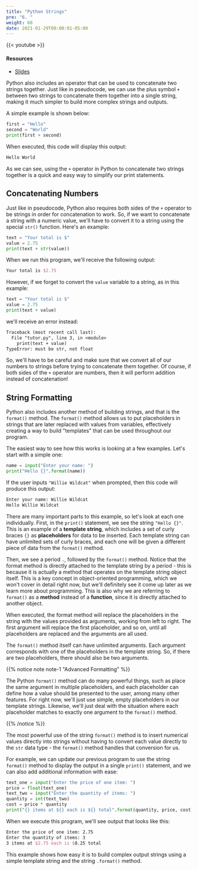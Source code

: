 ```yaml
---
title: "Python Strings"
pre: "6. "
weight: 60
date: 2021-01-29T00:00:01-05:00
---
```


{{< youtube  >}}

#### Resources

* <a href="slides" target="_blank">Slides</a>

Python also includes an operator that can be used to concatenate two strings together. Just like in pseudocode, we can use the plus symbol `+` between two strings to concatenate them together into a single string, making it much simpler to build more complex strings and outputs. 

A simple example is shown below:

```python
first = "Hello"
second = "World"
print(first + second)
```

When executed, this code will display this output:

```tex
Hello World
```

As we can see, using the `+` operator in Python to concatenate two strings together is a quick and easy way to simplify our print statements.

## Concatenating Numbers

Just like in pseudocode, Python also requires both sides of the `+` operator to be strings in order for concatenation to work. So, if we want to concatenate a string with a numeric value, we'll have to convert it to a string using the special `str()` function. Here's an example:

```python
text = "Your total is $"
value = 2.75
print(text + str(value))
```

When we run this program, we'll receive the following output:

```tex
Your total is $2.75
```

However, if we forget to convert the `value` variable to a string, as in this example:

```python
text = "Your total is $"
value = 2.75
print(text + value)
```

we'll receive an error instead:

```tex
Traceback (most recent call last):
  File "tutor.py", line 3, in <module>
    print(text + value)
TypeError: must be str, not float
```

So, we'll have to be careful and make sure that we convert all of our numbers to strings before trying to concatenate them together. Of course, if both sides of the `+` operator are numbers, then it will perform addition instead of concatenation!

## String Formatting

Python also includes another method of building strings, and that is the `format()` method. The `format()` method allows us to put placeholders in strings that are later replaced with values from variables, effectively creating a way to build "templates" that can be used throughout our program.

The easiest way to see how this works is looking at a few examples. Let's start with a simple one:

```python
name = input("Enter your name: ")
print("Hello {}".format(name))
```

If the user inputs `"Willie Wildcat"` when prompted, then this code will produce this output:

```tex
Enter your name: Willie Wildcat
Hello Willie Wildcat
```

There are many important parts to this example, so let's look at each one individually. First, in the `print()` statement, we see the string `"Hello {}"`. This is an example of a **template string**, which includes a set of curly braces `{}` as **placeholders** for data to be inserted. Each template string can have unlimited sets of curly braces, and each one will be given a different piece of data from the `format()` method.

Then, we see a period `.`, followed by the `format()` method. Notice that the format method is directly attached to the template string by a period - this is because it is actually a method that operates on the template string object itself. This is a key concept in object-oriented programming, which we won't cover in detail right now, but we'll definitely see it come up later as we learn more about programming. This is also why we are referring to `format()` as a **method** instead of a **function**, since it is directly attached to another object.

When executed, the format method will replace the placeholders in the string with the values provided as arguments, working from left to right. The first argument will replace the first placeholder, and so on, until all placeholders are replaced and the arguments are all used.

The `format()` method itself can have unlimited arguments. Each argument corresponds with one of the placeholders in the template string. So, if there are two placeholders, there should also be two arguments. 

{{% notice note note-1 "Advanced Formatting" %}}

The Python `format()` method can do many powerful things, such as place the same argument in multiple placeholders, and each placeholder can define how a value should be presented to the user, among many other features. For right now, we'll just use simple, empty placeholders in our template strings. Likewise, we'll just deal with the situation where each placeholder matches to exactly one argument to the `format()` method. 

{{% /notice %}}

The most powerful use of the string `format()` method is to insert numerical values directly into strings without having to convert each value directly to the `str` data type - the `format()` method handles that conversion for us.

For example, we can update our previous program to use the string `format()` method to display the output in a single `print()` statement, and we can also add additional information with ease:

```python
text_one = input("Enter the price of one item: ")
price = float(text_one)
text_two = input("Enter the quantity of items: ")
quantity = int(text_two)
cost = price * quantity
print("{} items at ${} each is ${} total".format(quantity, price, cost))
```

When we execute this program, we'll see output that looks like this:

```tex
Enter the price of one item: 2.75
Enter the quantity of items: 3
3 items at $2.75 each is $8.25 total
```

This example shows how easy it is to build complex output strings using a simple template string and the string `.format()` method. 

